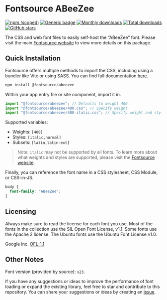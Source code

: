 # Fontsource ABeeZee

[![npm (scoped)](https://img.shields.io/npm/v/@fontsource/abeezee?color=brightgreen)](https://www.npmjs.com/package/@fontsource/abeezee) [![Generic badge](https://img.shields.io/badge/fontsource-passing-brightgreen)](https://github.com/fontsource/fontsource) [![Monthly downloads](https://badgen.net/npm/dm/@fontsource/abeezee)](https://github.com/fontsource/fontsource) [![Total downloads](https://badgen.net/npm/dt/@fontsource/abeezee)](https://github.com/fontsource/fontsource) [![GitHub stars](https://img.shields.io/github/stars/fontsource/fontsource.svg?style=social&label=Star)](https://github.com/fontsource/fontsource/stargazers)

The CSS and web font files to easily self-host the “ABeeZee” font. Please visit the main [Fontsource website](https://fontsource.org/fonts/abeezee) to view more details on this package.

## Quick Installation

Fontsource offers multiple methods to import the CSS, including using a bundler like Vite or using SASS. You can find full documentation [here](https://fontsource.org/docs/getting-started/introduction).

```javascript
npm install @fontsource/abeezee
```

Within your app entry file or site component, import it in.

```javascript
import "@fontsource/abeezee"; // Defaults to weight 400
import "@fontsource/abeezee/400.css"; // Specify weight
import "@fontsource/abeezee/400-italic.css"; // Specify weight and style
```

Supported variables:
- Weights: `[400]`
- Styles: `[italic,normal]`
- Subsets: `[latin,latin-ext]`

> Note: `italic` may not be supported by all fonts. To learn more about what weights and styles are supported, please visit the [Fontsource website](https://fontsource.org/fonts/abeezee).

Finally, you can reference the font name in a CSS stylesheet, CSS Module, or CSS-in-JS.

```css
body {
  font-family: "ABeeZee";
}
```

## Licensing
Always make sure to read the license for each font you use. Most of the fonts in the collection use the SIL Open Font License, v1.1. Some fonts use the Apache 2 license. The Ubuntu fonts use the Ubuntu Font License v1.0.

Google Inc.
[OFL-1.1](http://scripts.sil.org/OFL)

## Other Notes
Font version (provided by source): `v23`.

If you have any suggestions or ideas to improve the performance of font loading or expand the existing library, feel free to star and contribute to this repository. You can share your suggestions or ideas by creating an [issue](https://github.com/fontsource/fontsource/issues).